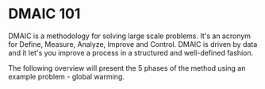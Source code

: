 # DMAIC 101

DMAIC is a methodology for solving large scale problems. It's an acronym for Define, Measure, Analyze, Improve and Control. DMAIC is driven by data and it let's you improve a process in a structured and well-defined fashion.

The following overview will present the 5 phases of the method using an example problem - global warming.
